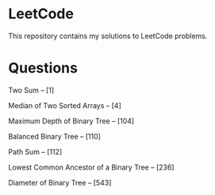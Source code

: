 # LeetCode

This repository contains my solutions to LeetCode problems.

# Questions

 Two Sum – [1]

Median of Two Sorted Arrays – [4]

Maximum Depth of Binary Tree – [104]

Balanced Binary Tree – [110]

Path Sum – [112]

Lowest Common Ancestor of a Binary Tree – [236]

Diameter of Binary Tree – [543]
